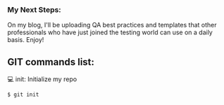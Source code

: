 ### My Next Steps:

On my blog, I'll be uploading QA best practices and templates that other professionals who have just joined the testing world can use on a daily basis. Enjoy!

## GIT commands list:

💻 init: Initialize my repo

```sh
$ git init
```

